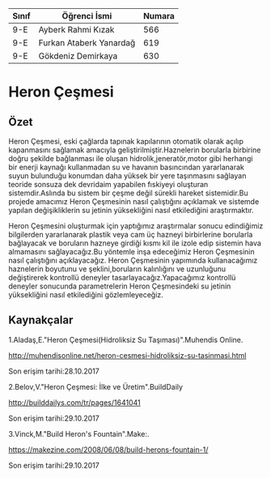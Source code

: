 

Sınıf  |      Öğrenci İsmi      | Numara
-------|------------------------|--------
9-E    | Ayberk Rahmi Kızak     | 566
9-E    | Furkan Ataberk Yanardağ| 619 
9-E    | Gökdeniz Demirkaya     | 630

# Heron Çeşmesi 

## Özet
  Heron Çeşmesi, eski çağlarda tapınak kapılarının otomatik olarak açılıp kapanmasını sağlamak amacıyla geliştirilmiştir.Haznelerin borularla birbirine doğru şekilde bağlanması ile oluşan hidrolik,jeneratör,motor gibi herhangi bir enerji kaynağı kullanmadan su ve havanın basıncından yararlanarak suyun bulunduğu konumdan daha yüksek bir yere taşınmasını sağlayan teoride sonsuza dek devridaim yapabilen fıskiyeyi oluşturan sistemdir.Aslında bu sistem bir çeşme değil sürekli hareket sistemidir.Bu projede amacımız Heron Çeşmesinin nasıl çalıştığını açıklamak ve sistemde yapılan değişikliklerin su jetinin yüksekliğini nasıl etkilediğini araştırmaktır.
 
 Heron Çeşmesini oluşturmak için yaptığımız araştırmalar sonucu edindiğimiz bilgilerden yararlanarak plastik veya cam üç hazneyi birbirlerine borularla bağlayacak ve boruların hazneye girdiği kısmı kil ile izole edip sistemin hava almamasını sağlayacağız.Bu yöntemle inşa edeceğimiz Heron Çeşmesinin nasıl çalıştığını açıklayacağız. Heron Çeşmesinin yapımında kullanacağımız haznelerin boyutunu ve şeklini,boruların kalınlığını ve uzunluğunu değiştirerek kontrollü deneyler tasarlayacağız.Yapacağımız kontrollü deneyler sonucunda parametrelerin Heron Çeşmesindeki su jetinin yüksekliğini nasıl etkilediğini gözlemleyeceğiz.

## Kaynakçalar  

1.Aladaş,E."Heron Çeşmesi(Hidroliksiz Su Taşıması)".Muhendis Online.
  
  http://muhendisonline.net/heron-cesmesi-hidroliksiz-su-tasinmasi.html
  
  Son erişim tarihi:28.10.2017

2.Belov,V."Heron Çeşmesi: İlke ve Üretim".BuildDaily
  
  http://builddailys.com/tr/pages/1641041
  
  Son erişim tarihi:29.10.2017

3.Vinck,M."Build Heron's Fountain".Make:.
 
  https://makezine.com/2008/06/08/build-herons-fountain-1/
  
  Son erişim tarihi:29.10.2017
 
